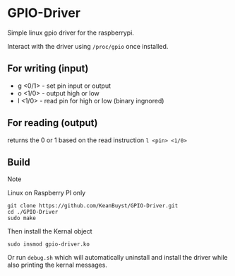 # GPIO-Driver

Simple linux gpio driver for the raspberrypi.

Interact with the driver using `/proc/gpio` once installed.

## For writing (input)

- g <pin> <0/1> - set pin input or output
- o <pin> <1/0> - output high or low
- l <pin> <1/0> - read pin for high or low (binary ingnored)

## For reading (output)

returns the 0 or 1 based on the read instruction `l <pin> <1/0>`

## Build
> [!NOTE]
> Linux on Raspberry PI only
```
git clone https://github.com/KeanBuyst/GPIO-Driver.git
cd ./GPIO-Driver
sudo make
```
Then install the Kernal object
```
sudo insmod gpio-driver.ko
```
Or run `debug.sh` which will automatically uninstall and install the driver while also printing the kernal messages.
